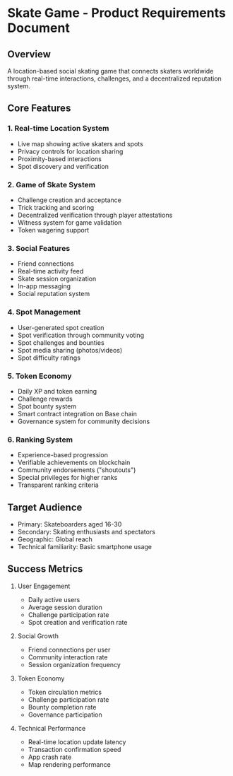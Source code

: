 # Skate Game - Product Requirements Document

## Overview
A location-based social skating game that connects skaters worldwide through real-time interactions, challenges, and a decentralized reputation system.

## Core Features

### 1. Real-time Location System
- Live map showing active skaters and spots
- Privacy controls for location sharing
- Proximity-based interactions
- Spot discovery and verification

### 2. Game of Skate System
- Challenge creation and acceptance
- Trick tracking and scoring
- Decentralized verification through player attestations
- Witness system for game validation
- Token wagering support

### 3. Social Features
- Friend connections
- Real-time activity feed
- Skate session organization
- In-app messaging
- Social reputation system

### 4. Spot Management
- User-generated spot creation
- Spot verification through community voting
- Spot challenges and bounties
- Spot media sharing (photos/videos)
- Spot difficulty ratings

### 5. Token Economy
- Daily XP and token earning
- Challenge rewards
- Spot bounty system
- Smart contract integration on Base chain
- Governance system for community decisions

### 6. Ranking System
- Experience-based progression
- Verifiable achievements on blockchain
- Community endorsements ("shoutouts")
- Special privileges for higher ranks
- Transparent ranking criteria

## Target Audience
- Primary: Skateboarders aged 16-30
- Secondary: Skating enthusiasts and spectators
- Geographic: Global reach
- Technical familiarity: Basic smartphone usage

## Success Metrics
1. User Engagement
   - Daily active users
   - Average session duration
   - Challenge participation rate
   - Spot creation and verification rate

2. Social Growth
   - Friend connections per user
   - Community interaction rate
   - Session organization frequency

3. Token Economy
   - Token circulation metrics
   - Challenge participation rate
   - Bounty completion rate
   - Governance participation

4. Technical Performance
   - Real-time location update latency
   - Transaction confirmation speed
   - App crash rate
   - Map rendering performance